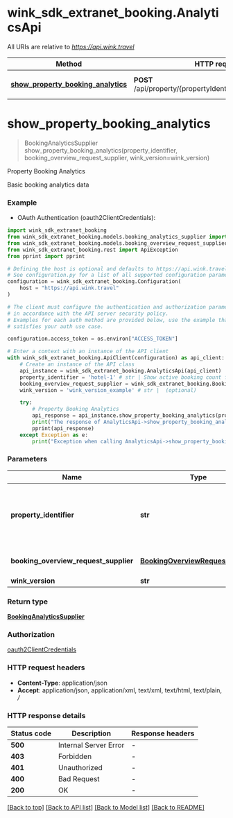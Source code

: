 # wink_sdk_extranet_booking.AnalyticsApi

All URIs are relative to *https://api.wink.travel*

Method | HTTP request | Description
------------- | ------------- | -------------
[**show_property_booking_analytics**](AnalyticsApi.md#show_property_booking_analytics) | **POST** /api/property/{propertyIdentifier}/booking/analytics | Property Booking Analytics


# **show_property_booking_analytics**
> BookingAnalyticsSupplier show_property_booking_analytics(property_identifier, booking_overview_request_supplier, wink_version=wink_version)

Property Booking Analytics

Basic booking analytics data

### Example

* OAuth Authentication (oauth2ClientCredentials):

```python
import wink_sdk_extranet_booking
from wink_sdk_extranet_booking.models.booking_analytics_supplier import BookingAnalyticsSupplier
from wink_sdk_extranet_booking.models.booking_overview_request_supplier import BookingOverviewRequestSupplier
from wink_sdk_extranet_booking.rest import ApiException
from pprint import pprint

# Defining the host is optional and defaults to https://api.wink.travel
# See configuration.py for a list of all supported configuration parameters.
configuration = wink_sdk_extranet_booking.Configuration(
    host = "https://api.wink.travel"
)

# The client must configure the authentication and authorization parameters
# in accordance with the API server security policy.
# Examples for each auth method are provided below, use the example that
# satisfies your auth use case.

configuration.access_token = os.environ["ACCESS_TOKEN"]

# Enter a context with an instance of the API client
with wink_sdk_extranet_booking.ApiClient(configuration) as api_client:
    # Create an instance of the API class
    api_instance = wink_sdk_extranet_booking.AnalyticsApi(api_client)
    property_identifier = 'hotel-1' # str | Show active booking count for hotel with this identifier
    booking_overview_request_supplier = wink_sdk_extranet_booking.BookingOverviewRequestSupplier() # BookingOverviewRequestSupplier | Overview request body
    wink_version = 'wink_version_example' # str |  (optional)

    try:
        # Property Booking Analytics
        api_response = api_instance.show_property_booking_analytics(property_identifier, booking_overview_request_supplier, wink_version=wink_version)
        print("The response of AnalyticsApi->show_property_booking_analytics:\n")
        pprint(api_response)
    except Exception as e:
        print("Exception when calling AnalyticsApi->show_property_booking_analytics: %s\n" % e)
```



### Parameters


Name | Type | Description  | Notes
------------- | ------------- | ------------- | -------------
 **property_identifier** | **str**| Show active booking count for hotel with this identifier | 
 **booking_overview_request_supplier** | [**BookingOverviewRequestSupplier**](BookingOverviewRequestSupplier.md)| Overview request body | 
 **wink_version** | **str**|  | [optional] 

### Return type

[**BookingAnalyticsSupplier**](BookingAnalyticsSupplier.md)

### Authorization

[oauth2ClientCredentials](../README.md#oauth2ClientCredentials)

### HTTP request headers

 - **Content-Type**: application/json
 - **Accept**: application/json, application/xml, text/xml, text/html, text/plain, */*

### HTTP response details

| Status code | Description | Response headers |
|-------------|-------------|------------------|
**500** | Internal Server Error |  -  |
**403** | Forbidden |  -  |
**401** | Unauthorized |  -  |
**400** | Bad Request |  -  |
**200** | OK |  -  |

[[Back to top]](#) [[Back to API list]](../README.md#documentation-for-api-endpoints) [[Back to Model list]](../README.md#documentation-for-models) [[Back to README]](../README.md)

